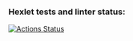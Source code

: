 ### Hexlet tests and linter status:
[![Actions Status](https://github.com/Jidafer/frontend-project-44/actions/workflows/hexlet-check.yml/badge.svg)](https://github.com/Jidafer/frontend-project-44/actions)